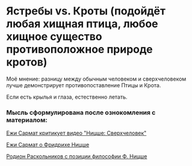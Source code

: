 # Ястребы vs. Кроты (подойдёт любая хищная птица, любое хищное существо противоположное природе кротов)

Моё мнение: разницу между обычным человеком и сверхчеловеком лучше демонстрирует противопоставление Птицы и Крота.

Если есть крылья и глаза, естественно летать. 

### Мысль сформулирована после ознокомления с материалом:
[
Ежи Сармат критикует видео "Ницше: Сверхчеловек"](https://www.youtube.com/watch?v=SPU0KnU1uqg&ab_channel=%D0%9C%D0%B0%D1%80%D0%B3%D0%B8%D0%BD%D0%B0%D0%BB%D1%8C%D0%BD%D1%8B%D0%B5%D0%A5%D0%B0%D0%B9%D0%BB%D0%B0%D0%B9%D1%82%D1%8B)

[Ежи Сармат о Фридрихе Ницше
](https://www.youtube.com/watch?v=EcqXaKaOdcc&ab_channel=%D0%9C%D0%B0%D1%80%D0%B3%D0%B8%D0%BD%D0%B0%D0%BB%D1%8C%D0%BD%D0%B0%D1%8F%D1%84%D0%B8%D0%BB%D0%BE%D1%81%D0%BE%D1%84%D0%B8%D1%8F)

[Родион Раскольников с позиции философии Ф. Ницше](https://www.youtube.com/watch?v=g9BEY_C1330&ab_channel=%D0%95%D0%B6%D0%B8%D0%A1%D0%B0%D1%80%D0%BC%D0%B0%D1%82)

